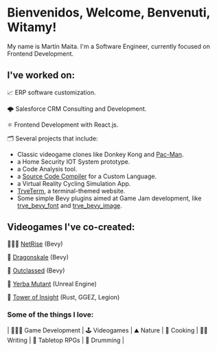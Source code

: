 # Bienvenidos, Welcome, Benvenuti, Witamy!

My name is Martín Maita. I'm a Software Engineer, currently focused on Frontend Development.

## I've worked on:
📈 ERP software customization.

🌩️ Salesforce CRM Consulting and Development.

⚛️ Frontend Development with React.js.

🗂️ Several projects that include:

- Classic videogame clones like Donkey Kong and [Pac-Man].
- a Home Security IOT System prototype.
- a Code Analysis tool.
- a [Source Code Compiler] for a Custom Language.
- a Virtual Reality Cycling Simulation App.
- [TrveTerm], a terminal-themed website.
- Some simple Bevy plugins aimed at Game Jam development, like [trve_bevy_font] and [trve_bevy_image].

## Videogames I've co-created:
👩🏻‍💻 [NetRise] (Bevy)

🐲 [Dragonskale] (Bevy)

📜 [Outclassed] (Bevy)

🧉 [Yerba Mutant] (Unreal Engine)

🏰 [Tower of Insight] (Rust, GGEZ, Legion)

### Some of the things I love:

|
👨🏻‍💻 Game Development
|
🕹️ Videogames
|
⛰️ Nature
|
🍲 Cooking
|
✍🏻 Writing
|
🎲 Tabletop RPGs
|
🥁 Drumming
|

[Pac-Man]: <https://github.com/mnmaita/UNLAM.PacMan.Grupo4>
[Source Code Compiler]: <https://github.com/mnmaita/unlam-lyc-compiler>
[TrveTerm]: <https://trveterm.mnmaita.com/>
[trve_bevy_font]: <https://github.com/mnmaita/trve_bevy_font>
[trve_bevy_image]: <https://github.com/mnmaita/trve_bevy_image>
[NetRise]: <https://mnmaita.itch.io/netrise>
[Dragonskale]: <https://mnmaita.itch.io/dragonskale>
[Outclassed]: <https://mnmaita.itch.io/outclassed>
[Yerba Mutant]: <https://mnmaita.itch.io/yerba-mutant>
[Tower of Insight]: <https://trvefenris.itch.io/tower-of-insight>
